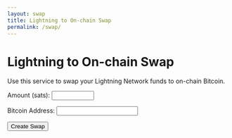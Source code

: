 ```yaml
---
layout: swap
title: Lightning to On-chain Swap
permalink: /swap/
---
```


# Lightning to On-chain Swap

Use this service to swap your Lightning Network funds to on-chain Bitcoin.

<div id="swap-form">
  <label for="amount">Amount (sats):</label>
  <input type="number" id="amount" min="10000" max="1000000" required>
  
  <label for="address">Bitcoin Address:</label>
  <input type="text" id="address" required>
  
  <button id="create-swap">Create Swap</button>
</div>

<div id="swap-result" style="display:none;">
  <h2>Swap Details</h2>
  <p>Amount: <span id="result-amount"></span> sats</p>
  <p>Payment Request: <span id="result-payment-request"></span></p>
  <p>On-chain Address: <span id="result-address"></span></p>
  <p>Status: <span id="result-status"></span></p>
  <button id="check-status">Check Status</button>
</div>

<div id="error-message" style="display:none; color: red;"></div>
